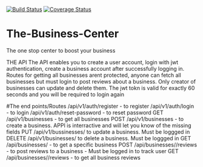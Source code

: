 [![Build Status](https://travis-ci.org/dondrzzy/The-Business-Center.svg?branch=master)](https://travis-ci.org/dondrzzy/The-Business-Center)
[![Coverage Status](https://coveralls.io/repos/github/dondrzzy/The-Business-Center/badge.svg)](https://coveralls.io/github/dondrzzy/The-Business-Center)
# The-Business-Center
The one stop center to boost your business

THE API 
The API enables you to create a user account, login with jwt authentication, create a business account after successfully logging in. 
Routes for getting all businesses arent protected, anyone can fetch all businesses but must login to post reviews about a business.
Only creator of businesses can update and delete them.
The jwt tokn is valid for exactly 60 seconds and you will be required to login again

#The end points/Routes
/api/v1/auth/register - to register 
/api/v1/auth/login - to login
/api/v1/auth/reset-password - to reset password
GET /api/v1/businesses - to get all businesses
POST /api/v1/businesses - to create a business. APPI is interractive and will let you know of the missing fields
PUT /api/v1/bussinesses/<businessId> to update a business. Must be loggged in
DELETE /api/v1/businesses/<businessId> to delete a business. Must be loggged in
GET  /api/businesses/<businessId> - to get a specific business
POST  /api/businesses/<businessId>/reviews - to post reviews to a business - Must be logged in to track user
GET  /api/businesses/<businessId>/reviews - to get all business reviews
  




